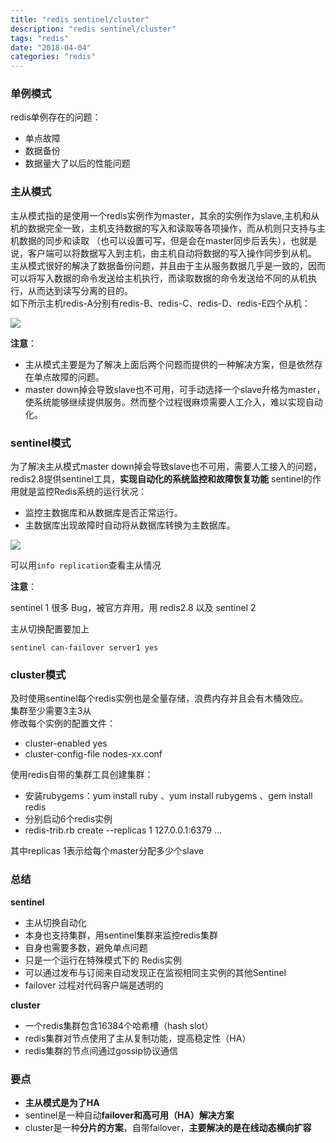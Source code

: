 ```yaml
---
title: "redis sentinel/cluster"
description: "redis sentinel/cluster"
tags: "redis"
date: "2018-04-04"
categories: "redis"
---
```


### 单例模式    

redis单例存在的问题： 

- 单点故障 
- 数据备份
- 数据量大了以后的性能问题  

<!--more-->

### 主从模式  

主从模式指的是使用一个redis实例作为master，其余的实例作为slave,主机和从机的数据完全一致，主机支持数据的写入和读取等各项操作，而从机则只支持与主机数据的同步和读取
（也可以设置可写，但是会在master同步后丢失），也就是说，客户端可以将数据写入到主机，由主机自动将数据的写入操作同步到从机。  
主从模式很好的解决了数据备份问题，并且由于主从服务数据几乎是一致的，因而可以将写入数据的命令发送给主机执行，而读取数据的命令发送给不同的从机执行，从而达到读写分离的目的。  
如下所示主机redis-A分别有redis-B、redis-C、redis-D、redis-E四个从机：
  
![](https://olef5l6y5.qnssl.com/2018-4-4-00-30-51.png)
    
**注意**：  

- 主从模式主要是为了解决上面后两个问题而提供的一种解决方案，但是依然存在单点故障的问题。
- master down掉会导致slave也不可用，可手动选择一个slave升格为master，使系统能够继续提供服务。然而整个过程很麻烦需要人工介入，难以实现自动化。 

### sentinel模式  

为了解决主从模式master down掉会导致slave也不可用，需要人工接入的问题，redis2.8提供sentinel工具，**实现自动化的系统监控和故障恢复功能**
sentinel的作用就是监控Redis系统的运行状况：

- 监控主数据库和从数据库是否正常运行。
- 主数据库出现故障时自动将从数据库转换为主数据库。  

![](https://olef5l6y5.qnssl.com/20180404004409)

可以用`info replication`查看主从情况   

**注意**：  

sentinel 1 很多 Bug，被官方弃用，用 redis2.8 以及 sentinel 2  

主从切换配置要加上  

```
sentinel can-failover server1 yes
```  

### cluster模式  

及时使用sentinel每个redis实例也是全量存储，浪费内存并且会有木桶效应。  
集群至少需要3主3从  
修改每个实例的配置文件：
- cluster-enabled yes 
- cluster-config-file nodes-xx.conf  

使用redis自带的集群工具创建集群：  

- 安装rubygems：yum install ruby 、yum install rubygems 、gem install redis
- 分别启动6个redis实例
- redis-trib.rb create --replicas 1 127.0.0.1:6379 ... 

其中replicas 1表示给每个master分配多少个slave  

### 总结  

**sentinel**    

- 主从切换自动化 
- 本身也支持集群，用sentinel集群来监控redis集群 
- 自身也需要多数，避免单点问题
- 只是一个运行在特殊模式下的 Redis实例 
- 可以通过发布与订阅来自动发现正在监视相同主实例的其他Sentinel
- failover 过程对代码客户端是透明的 

**cluster**

- 一个redis集群包含16384个哈希槽（hash slot）
- redis集群对节点使用了主从复制功能，提高稳定性（HA）
- redis集群的节点间通过gossip协议通信

### 要点  

- **主从模式是为了HA**
- sentinel是一种自动**failover和高可用（HA）解决方案**
- cluster是一种**分片的方案**，自带failover，**主要解决的是在线动态横向扩容**
